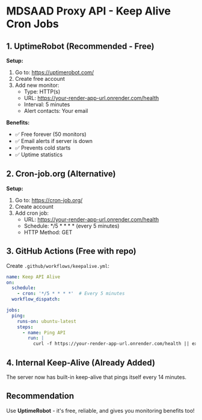 # MDSAAD Proxy API - Keep Alive Cron Jobs

## 1. UptimeRobot (Recommended - Free)

**Setup:**
1. Go to: https://uptimerobot.com/
2. Create free account
3. Add new monitor:
   - Type: HTTP(s)
   - URL: https://your-render-app-url.onrender.com/health
   - Interval: 5 minutes
   - Alert contacts: Your email

**Benefits:**
- ✅ Free forever (50 monitors)
- ✅ Email alerts if server is down
- ✅ Prevents cold starts
- ✅ Uptime statistics

## 2. Cron-job.org (Alternative)

**Setup:**
1. Go to: https://cron-job.org/
2. Create account
3. Add cron job:
   - URL: https://your-render-app-url.onrender.com/health
   - Schedule: */5 * * * * (every 5 minutes)
   - HTTP Method: GET

## 3. GitHub Actions (Free with repo)

Create `.github/workflows/keepalive.yml`:

```yaml
name: Keep API Alive
on:
  schedule:
    - cron: '*/5 * * * *'  # Every 5 minutes
  workflow_dispatch:

jobs:
  ping:
    runs-on: ubuntu-latest
    steps:
      - name: Ping API
        run: |
          curl -f https://your-render-app-url.onrender.com/health || exit 1
```

## 4. Internal Keep-Alive (Already Added)

The server now has built-in keep-alive that pings itself every 14 minutes.

## Recommendation

Use **UptimeRobot** - it's free, reliable, and gives you monitoring benefits too!